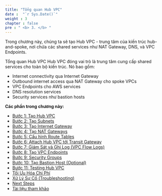 ```yaml
---
title: "Tổng quan Hub VPC"
date :  "`r Sys.Date()`" 
weight : 3
chapter : false
pre : " <b> 3. </b> "
---
```

Trong chương này, chúng ta sẽ tạo Hub VPC - trung tâm của kiến trúc hub-and-spoke, nơi chứa các shared services như NAT Gateway, DNS, và VPC Endpoints.

Tổng quan Hub VPC
Hub VPC đóng vai trò là trung tâm cung cấp shared services cho toàn bộ kiến trúc. Nó bao gồm:
- Internet connectivity qua Internet Gateway
- Outbound internet access qua NAT Gateway cho spoke VPCs
- VPC Endpoints cho AWS services
- DNS resolution services
- Security services như bastion hosts

**Các phần trong chương này:**

- [Bước 1: Tạo Hub VPC](./3.1-create-hub-vpc)
- [Bước 2: Tạo Subnets](./3.2-create-subnets)
- [Bước 3: Tạo Internet Gateway](./3.3-create-internet-gateway)
- [Bước 4: Tạo NAT Gateways](./3.4-create-nat-gateways)
- [Bước 5: Cấu hình Route Tables](./3.5-configure-route-tables)
- [Bước 6: Attach Hub VPC tới Transit Gateway](./3.6-attach-hub-vpc-to-transit-gateway)
- [Bước 7: Giám Sát và Ghi Log (VPC Flow Logs)](./3.7-monitoring-and-logging)
- [Bước 8: Tạo VPC Endpoints](./3.8-create-vpc-endpoints)
- [Bước 9: Security Groups](./3.9-security-groups)
- [Bước 10: Tạo Bastion Host (Optional)](./3.10-create-bastion-host)
- [Bước 11: Testing Hub VPC](./3.11-testing-hub-vpc)
- [Tối Ưu Hóa Chi Phí](./3.12-cost-optimization)
- [Xử Lý Sự Cố (Troubleshooting)](./3.13-troubleshooting)
- [Next Steps](./3.14-next-steps)
- [Tài liệu tham khảo](./3.15-references)
